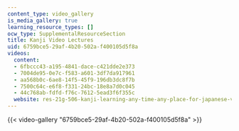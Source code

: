 ```yaml
---
content_type: video_gallery
is_media_gallery: true
learning_resource_types: []
ocw_type: SupplementalResourceSection
title: Kanji Video Lectures
uid: 6759bce5-29af-4b20-502a-f400105d5f8a
videos:
  content:
  - 6fbccc43-a195-4841-dace-c421dde2e373
  - 7004de95-0e7c-f583-a601-3df7da917961
  - aa568b0c-6ae8-14f5-45f9-196db3dc8f7b
  - 7500c64c-e6f8-f331-24bc-18e8a7d0c045
  - 44c768ab-fdfd-f76c-7612-5ead3f6f355c
  website: res-21g-506-kanji-learning-any-time-any-place-for-japanese-vi-spring-2021
---
```



{{< video-gallery "6759bce5-29af-4b20-502a-f400105d5f8a" >}}

